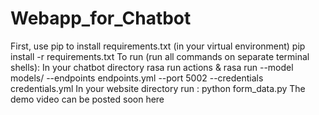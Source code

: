# Webapp_for_Chatbot
First, use pip to install requirements.txt (in your virtual environment)
pip install -r requirements.txt
To run (run all commands on separate terminal shells): In your chatbot directory
rasa run actions & rasa run --model models/ --endpoints endpoints.yml --port 5002 --credentials credentials.yml
In your website directory run :
python form_data.py
The demo video can be posted soon here
